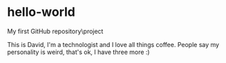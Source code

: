 # hello-world
My first GitHub repository\project

This is David, I'm a technologist and I love all things coffee.
People say my personality is weird, that's ok, I have three more :)
